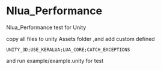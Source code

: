 # Nlua_Performance
Nlua_Performance test for Unity


copy all files  to unity Assets folder ,and add custom defined 

	UNITY_3D;USE_KERALUA;LUA_CORE;CATCH_EXCEPTIONS

and run example/example.unity for test
